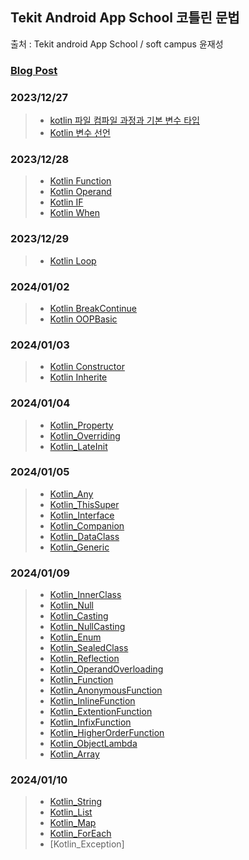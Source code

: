 ## Tekit Android App School 코틀린 문법
출처 : Tekit android App School / soft campus 윤재성   
### [Blog Post](https://chanho-study.tistory.com/category/TEKIT%20ANDROID%20SCHOOL)
### 2023/12/27
> + [kotlin 파일 컴파일 과정과 기본 변수 타입](https://github.com/chanho0908/tekit_android_app_school/blob/master/app/src/main/java/com/myproject/tekit_kotlin_study/Week1/Kotlin05_Literal/main.kt)
> + [Kotlin 변수 선언](https://github.com/chanho0908/tekit_android_app_school/blob/master/app/src/main/java/com/myproject/tekit_kotlin_study/Week1/Kotlin07_Variable/main.kt)
### 2023/12/28
> + [Kotlin Function](https://github.com/chanho0908/tekit_android_app_school/blob/master/app/src/main/java/com/myproject/tekit_kotlin_study/Week1/Kotlin08_Function/main.kt)
> + [Kotlin Operand](https://github.com/chanho0908/tekit_android_app_school/blob/master/app/src/main/java/com/myproject/tekit_kotlin_study/Week1/Kotlin09_operand/main.kt)
> + [Kotlin IF](https://github.com/chanho0908/tekit_android_app_school/blob/master/app/src/main/java/com/myproject/tekit_kotlin_study/Week1/Kotlin10_IF/main.kt)
> + [Kotlin When](https://github.com/chanho0908/tekit_android_app_school/blob/master/app/src/main/java/com/myproject/tekit_kotlin_study/Week1/Kotlin11_When/main.kt)
### 2023/12/29
> + [Kotlin Loop](https://github.com/chanho0908/tekit_android_app_school/blob/master/app/src/main/java/com/myproject/tekit_kotlin_study/Week1/Kotlin12_Loop/main.kt)
### 2024/01/02
> + [Kotlin BreakContinue](https://github.com/chanho0908/tekit_android_app_school/blob/master/app/src/main/java/com/myproject/tekit_kotlin_study/Week1/Kotlin13_BreakContinue/main.kt)
> + [Kotlin OOPBasic](https://github.com/chanho0908/tekit_android_app_school/blob/master/app/src/main/java/com/myproject/tekit_kotlin_study/Week1/Kotlin14_OOPBasic/main.kt)
### 2024/01/03
> + [Kotlin Constructor](https://github.com/chanho0908/tekit_android_app_school/blob/master/app/src/main/java/com/myproject/tekit_kotlin_study/Week1/Kotlin15_Contructor/main.kt)
> + [Kotlin Inherite](https://github.com/chanho0908/tekit_android_app_school/blob/master/app/src/main/java/com/myproject/tekit_kotlin_study/Week1/Kotlin_16_inherite/main.kt)
### 2024/01/04
> + [Kotlin_Property](https://github.com/chanho0908/tekit_android_app_school/blob/master/app/src/main/java/com/myproject/tekit_kotlin_study/kotlin/Kotlin19_Property/main.kt)
> + [Kotlin_Overriding](https://github.com/chanho0908/tekit_android_app_school/blob/master/app/src/main/java/com/myproject/tekit_kotlin_study/kotlin/Kotlin21_Overriding/main.kt)
> + [Kotlin_LateInit](https://github.com/chanho0908/tekit_android_app_school/blob/master/app/src/main/java/com/myproject/tekit_kotlin_study/kotlin/Kotlin20_LateInit/main.kt)
### 2024/01/05
> + [Kotlin_Any](https://github.com/chanho0908/tekit_android_app_school/blob/master/app/src/main/java/com/myproject/tekit_kotlin_study/kotlin/Kotlin22_Any/main.kt)
> + [Kotlin_ThisSuper](https://github.com/chanho0908/tekit_android_app_school/blob/master/app/src/main/java/com/myproject/tekit_kotlin_study/kotlin/Kotlin23_ThisSuper/main.kt)
> + [Kotlin_Interface](https://github.com/chanho0908/tekit_android_app_school/blob/master/app/src/main/java/com/myproject/tekit_kotlin_study/kotlin/Kotlin24_Interface/main.kt)
> + [Kotlin_Companion](https://github.com/chanho0908/tekit_android_app_school/blob/master/app/src/main/java/com/myproject/tekit_kotlin_study/kotlin/Kotlin25_Companion/main.kt)
> + [Kotlin_DataClass](https://github.com/chanho0908/tekit_android_app_school/blob/master/app/src/main/java/com/myproject/tekit_kotlin_study/kotlin/Kotlin27_DataClass/main.kt)
> + [Kotlin_Generic](https://github.com/chanho0908/tekit_android_app_school/blob/master/app/src/main/java/com/myproject/tekit_kotlin_study/kotlin/Kotlin28_Generic/main.kt)
### 2024/01/09
> + [Kotlin_InnerClass](https://github.com/chanho0908/tekit_android_app_school/blob/master/app/src/main/java/com/myproject/tekit_kotlin_study/kotlin/Kotlin29_InnerClass/main.kt)
> + [Kotlin_Null](https://github.com/chanho0908/tekit_android_app_school/blob/master/app/src/main/java/com/myproject/tekit_kotlin_study/kotlin/Kotlin30_Null/main.kt)
> + [Kotlin_Casting](https://github.com/chanho0908/tekit_android_app_school/blob/master/app/src/main/java/com/myproject/tekit_kotlin_study/kotlin/Kotlin31_Casting/main.kt)
> + [Kotlin_NullCasting](https://github.com/chanho0908/tekit_android_app_school/blob/master/app/src/main/java/com/myproject/tekit_kotlin_study/kotlin/Kotlin32_NullCasting/main.kt)
> + [Kotlin_Enum](https://github.com/chanho0908/tekit_android_app_school/blob/master/app/src/main/java/com/myproject/tekit_kotlin_study/kotlin/Kotlin33_Enum/main.kt)
> + [Kotlin_SealedClass](https://github.com/chanho0908/tekit_android_app_school/blob/master/app/src/main/java/com/myproject/tekit_kotlin_study/kotlin/Kotlin34_SealedClass/main.kt)
> + [Kotlin_Reflection](https://github.com/chanho0908/tekit_android_app_school/blob/master/app/src/main/java/com/myproject/tekit_kotlin_study/kotlin/Kotlin35_Reflection/main.kt)
> + [Kotlin_OperandOverloading](https://github.com/chanho0908/tekit_android_app_school/blob/master/app/src/main/java/com/myproject/tekit_kotlin_study/kotlin/Kotlin38_OperandOverloading/main.kt)
> + [Kotlin_Function](https://github.com/chanho0908/tekit_android_app_school/blob/master/app/src/main/java/com/myproject/tekit_kotlin_study/kotlin/Kotlin39_Function/main.kt)
> + [Kotlin_AnonymousFunction](https://github.com/chanho0908/tekit_android_app_school/blob/master/app/src/main/java/com/myproject/tekit_kotlin_study/kotlin/Kotlin40_AnonymousFunction/main.kt)
> + [Kotlin_InlineFunction](https://github.com/chanho0908/tekit_android_app_school/blob/master/app/src/main/java/com/myproject/tekit_kotlin_study/kotlin/Kotlin41_InlineFunction/main.kt)
> + [Kotlin_ExtentionFunction](https://github.com/chanho0908/tekit_android_app_school/blob/master/app/src/main/java/com/myproject/tekit_kotlin_study/kotlin/Kotlin42_ExtentionFunction/main.kt)
> + [Kotlin_InfixFunction](https://github.com/chanho0908/tekit_android_app_school/blob/master/app/src/main/java/com/myproject/tekit_kotlin_study/kotlin/Kotlin43_InfixFunction/main.kt)
> + [Kotlin_HigherOrderFunction](https://github.com/chanho0908/tekit_android_app_school/blob/master/app/src/main/java/com/myproject/tekit_kotlin_study/kotlin/Kotlin44_HigherOrderFunction/main.kt)
> + [Kotlin_ObjectLambda](https://github.com/chanho0908/tekit_android_app_school/blob/master/app/src/main/java/com/myproject/tekit_kotlin_study/kotlin/Kotlin45_ObjectLambda/main.kt)
> + [Kotlin_Array](https://github.com/chanho0908/tekit_android_app_school/blob/master/app/src/main/java/com/myproject/tekit_kotlin_study/kotlin/Kotlin46_Array/main.kt)
### 2024/01/10
> + [Kotlin_String](https://github.com/chanho0908/tekit_android_app_school/blob/master/app/src/main/java/com/myproject/tekit_kotlin_study/kotlin/Kotlin47_String/main.kt)
> + [Kotlin_List](https://github.com/chanho0908/tekit_android_app_school/blob/master/app/src/main/java/com/myproject/tekit_kotlin_study/kotlin/Kotlin48_List/main.kt)
> + [Kotlin_Map](https://github.com/chanho0908/tekit_android_app_school/blob/master/app/src/main/java/com/myproject/tekit_kotlin_study/kotlin/Kotlin49_Map/main.kt)
> + [Kotlin_ForEach](https://github.com/chanho0908/tekit_android_app_school/blob/master/app/src/main/java/com/myproject/tekit_kotlin_study/kotlin/Kotlin50_ForEach/main.kt)
> + [Kotlin_Exception]
